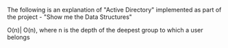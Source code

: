 The following is an explanation of "Active Directory" implemented as part of the project - "Show me the Data Structures"

O(n)| O(n), where n is the depth of the deepest group to which a user belongs

